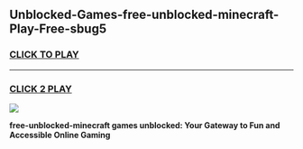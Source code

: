 
## Unblocked-Games-free-unblocked-minecraft-Play-Free-sbug5
<h3>
<a href="https://premium76.site?title=free-unblocked-minecraft&ref=18A1">CLICK TO PLAY</a></h3>
<hr>

<h3>
<a href="https://premium76.site?title=free-unblocked-minecraft&ref=18A1">CLICK 2 PLAY</a>
  
</h3>

<a href="https://premium76.site?title=free-unblocked-minecraft&ref=18A1"><img src="https://clearcache.store/games.png"></a>


**free-unblocked-minecraft games unblocked: Your Gateway to Fun and Accessible Online Gaming**
